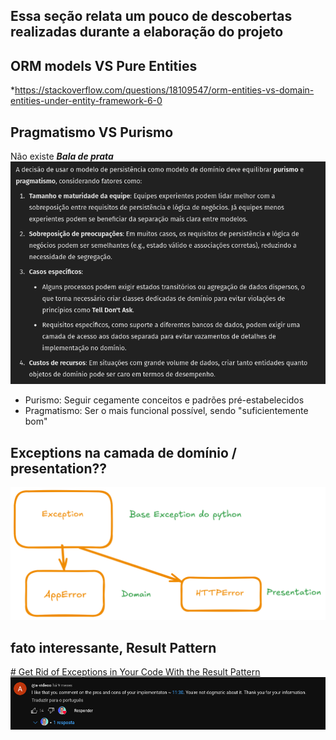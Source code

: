## Essa seção relata um pouco de descobertas realizadas durante a elaboração do projeto
## ORM models VS Pure Entities

*https://stackoverflow.com/questions/18109547/orm-entities-vs-domain-entities-under-entity-framework-6-0

## Pragmatismo VS Purismo
Não existe ***Bala de prata***
<img src="./assets/Pasted image 20241218205503.png"> </img>
* Purismo: Seguir cegamente conceitos e padrões pré-estabelecidos
* Pragmatismo: Ser o mais funcional possível, sendo "suficientemente bom"

## Exceptions na camada de domínio / presentation??
<img src="./assets/Pasted image 20241218220022.png"> </img>

## fato interessante, Result Pattern
[# Get Rid of Exceptions in Your Code With the Result Pattern](https://www.youtube.com/watch?v=WCCkEe_Hy2Y)
<img src="./assets/Pasted image 20241218231638.png"> </img>
